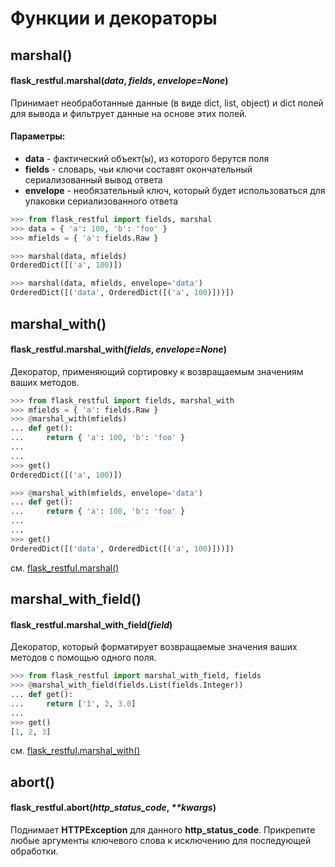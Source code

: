 # Функции и декораторы

## marshal()

#### flask\_restful.marshal(_data_, _fields_, _envelope=None_)

Принимает необработанные данные (в виде dict, list, object) и dict полей для вывода и фильтрует данные на основе этих полей.

#### Параметры:

* **data** - фактический объект(ы), из которого берутся поля
* **fields** - словарь, чьи ключи составят окончательный сериализованный вывод ответа
* **envelope** - необязательный ключ, который будет использоваться для упаковки сериализованного ответа

```python
>>> from flask_restful import fields, marshal
>>> data = { 'a': 100, 'b': 'foo' }
>>> mfields = { 'a': fields.Raw }

>>> marshal(data, mfields)
OrderedDict([('a', 100)])

>>> marshal(data, mfields, envelope='data')
OrderedDict([('data', OrderedDict([('a', 100)]))])
```

## marshal\_with()

#### flask\_restful.marshal\_with(_fields_, _envelope=None_)

Декоратор, применяющий сортировку к возвращаемым значениям ваших методов.

```python
>>> from flask_restful import fields, marshal_with
>>> mfields = { 'a': fields.Raw }
>>> @marshal_with(mfields)
... def get():
...     return { 'a': 100, 'b': 'foo' }
...
...
>>> get()
OrderedDict([('a', 100)])
```

```python
>>> @marshal_with(mfields, envelope='data')
... def get():
...     return { 'a': 100, 'b': 'foo' }
...
...
>>> get()
OrderedDict([('data', OrderedDict([('a', 100)]))])
```

см. [flask\_restful.marshal()](funkcii-i-dekoratory.md#marshal)

## marshal\_with\_field()

#### flask\_restful.marshal\_with\_field(_field_)

Декоратор, который форматирует возвращаемые значения ваших методов с помощью одного поля.

```python
>>> from flask_restful import marshal_with_field, fields
>>> @marshal_with_field(fields.List(fields.Integer))
... def get():
...     return ['1', 2, 3.0]
...
>>> get()
[1, 2, 3]
```

см. [flask\_restful.marshal\_with()](funkcii-i-dekoratory.md#marshal\_with)

## abort()

#### flask\_restful.abort(_http\_status\_code_, _\*\*kwargs_)

Поднимает **HTTPException** для данного **http\_status\_code**. Прикрепите любые аргументы ключевого слова к исключению для последующей обработки.
